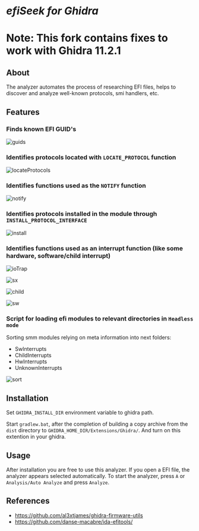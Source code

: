 # ***efiSeek for Ghidra***

# **Note:** This fork contains fixes to work with Ghidra 11.2.1

## About

The analyzer automates the process of researching EFI files, helps to discover and analyze well-known protocols, smi handlers, etc.

## Features

### Finds known EFI GUID's

![guids](./img/guids.png)

### Identifies protocols located with `LOCATE_PROTOCOL` function

![locateProtocols](./img/locateProtocols.png)

### Identifies functions used as the `NOTIFY` function

![notify](./img/notify.png)

### Identifies protocols installed in the module through `INSTALL_PROTOCOL_INTERFACE`

![install](./img/install.png)

### Identifies functions used as an interrupt function (like some hardware, software/child interrupt)

![ioTrap](./img/ioTrap.png)

![sx](./img/sx.png)

![child](./img/child.png)

![sw](./img/sw.png)

### Script for loading efi modules to relevant directories in `Headless mode`

Sorting smm modules relying on meta information into next folders:

* SwInterrupts
* ChildInterrupts
* HwInterrupts
* UnknownInterrupts

![sort](img/sort.png)

## Installation

Set `GHIDRA_INSTALL_DIR` environment variable to ghidra path.

Start `gradlew.bat`, after the completion of building a copy archive from the `dist` directory to `GHIDRA_HOME_DIR/Extensions/Ghidra/`.
And turn on this extention in your ghidra.

## Usage

After installation you are free to use this analyzer. If you open a EFI file, the analyzer appears selected automatically.
To start the analyzer, press `A` or `Analysis/Auto Analyze` and press `Analyze`.

## References

* https://github.com/al3xtjames/ghidra-firmware-utils
* https://github.com/danse-macabre/ida-efitools/
